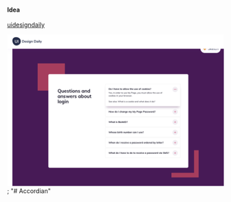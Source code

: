 #### Idea

[uidesigndaily](https://uidesigndaily.com/posts/sketch-accordion-website-day-1175)

![](./idea.png);
"# Accordian" 
